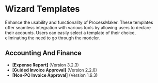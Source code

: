 # Wizard Templates
Enhance the usability and functionality of ProcessMaker. These templates offer seamless integration with various tools by allowing users to declare their accounts. Users can easily select a template of their choice, eliminating the need to go through the modeler.
## Accounting And Finance
- **[Expense Report]** (Version 3.2.3)
- **[Guided Invoice Approval]** (Version 2.2.0)
- **[Non-PO Invoice Approval]** (Version 1.9.3)
